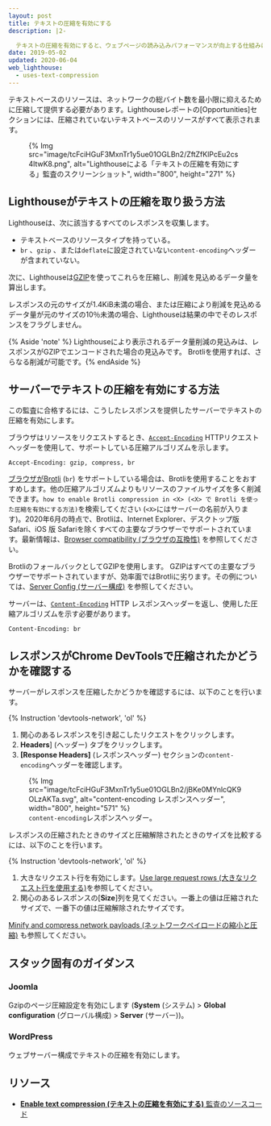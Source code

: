 ```yaml
---
layout: post
title: テキストの圧縮を有効にする
description: |2-

  テキストの圧縮を有効にすると、ウェブページの読み込みパフォーマンスが向上する仕組みについて学びます。
date: 2019-05-02
updated: 2020-06-04
web_lighthouse:
  - uses-text-compression
---
```


テキストベースのリソースは、ネットワークの総バイト数を最小限に抑えるために圧縮して提供する必要があります。Lighthouseレポートの[Opportunities]セクションには、圧縮されていないテキストベースのリソースがすべて表示されます。

<figure>{% Img src="image/tcFciHGuF3MxnTr1y5ue01OGLBn2/ZftZfKlPcEu2cs4ltwK8.png", alt="Lighthouseによる「テキストの圧縮を有効にする」監査のスクリーンショット", width="800", height="271" %}</figure>

## Lighthouseがテキストの圧縮を取り扱う方法

Lighthouseは、次に該当するすべてのレスポンスを収集します。

- テキストベースのリソースタイプを持っている。
- `br` 、`gzip` 、または`deflate`に設定されていない`content-encoding`ヘッダーが含まれていない。

次に、Lighthouseは[GZIP](https://www.gnu.org/software/gzip/)を使ってこれらを圧縮し、削減を見込めるデータ量を算出します。

レスポンスの元のサイズが1.4KiB未満の場合、または圧縮により削減を見込めるデータ量が元のサイズの10％未満の場合、Lighthouseは結果の中でそのレスポンスをフラグしません。

{% Aside 'note' %} Lighthouseにより表示されるデータ量削減の見込みは、レスポンスがGZIPでエンコードされた場合の見込みです。 Brotliを使用すれば、さらなる削減が可能です。{% endAside %}

## サーバーでテキストの圧縮を有効にする方法

この監査に合格するには、こうしたレスポンスを提供したサーバーでテキストの圧縮を有効にします。

ブラウザはリソースをリクエストするとき、[`Accept-Encoding`](https://developer.mozilla.org/docs/Web/HTTP/Headers/Accept-Encoding) HTTPリクエストヘッダーを使用して、サポートしている圧縮アルゴリズムを示します。

```text
Accept-Encoding: gzip, compress, br
```

[ブラウザがBrotli](https://opensource.googleblog.com/2015/09/introducing-brotli-new-compression.html) (`br`) をサポートしている場合は、Brotliを使用することをおすすめします。他の圧縮アルゴリズムよりもリソースのファイルサイズを多く削減できます。`how to enable Brotli compression in <X> (<X> で Brotli を使った圧縮を有効にする方法)`を検索してください (`<X>`にはサーバーの名前が入ります)。2020年6月の時点で、Brotliは、Internet Explorer、デスクトップ版 Safari、iOS 版 Safariを除くすべての主要なブラウザーでサポートされています。最新情報は、[Browser compatibility (ブラウザの互換性)](https://developer.mozilla.org/docs/Web/HTTP/Headers/Content-Encoding#Browser_compatibility) を参照してください。

BrotliのフォールバックとしてGZIPを使用します。 GZIPはすべての主要なブラウザーでサポートされていますが、効率面ではBrotliに劣ります。その例については、[Server Config (サーバー構成)](https://github.com/h5bp/server-configs) を参照してください。

サーバーは、[`Content-Encoding`](https://developer.mozilla.org/docs/Web/HTTP/Headers/Content-Encoding) HTTP レスポンスヘッダーを返し、使用した圧縮アルゴリズムを示す必要があります。

```text
Content-Encoding: br
```

## レスポンスがChrome DevToolsで圧縮されたかどうかを確認する

サーバーがレスポンスを圧縮したかどうかを確認するには、以下のことを行います。

{% Instruction 'devtools-network', 'ol' %}

1. 関心のあるレスポンスを引き起こしたリクエストをクリックします。
2. **Headers**] (ヘッダー) タブをクリックします。
3. **[Response Headers]** (レスポンスヘッダー) セクションの`content-encoding`ヘッダーを確認します。

<figure>{% Img src="image/tcFciHGuF3MxnTr1y5ue01OGLBn2/jBKe0MYnlcQK9OLzAKTa.svg", alt="content-encoding レスポンスヘッダー", width="800", height="571" %}<figcaption> <code>content-encoding</code>レスポンスヘッダー。</figcaption></figure>

レスポンスの圧縮されたときのサイズと圧縮解除されたときのサイズを比較するには、以下のことを行います。

{% Instruction 'devtools-network', 'ol' %}

1. 大きなリクエスト行を有効にします。[Use large request rows (大きなリクエスト行を使用する)](https://developer.chrome.com/docs/devtools/network/reference/#request-rows)を参照してください。
2. 関心のあるレスポンスの[**Size**]列を見てください。一番上の値は圧縮されたサイズで、一番下の値は圧縮解除されたサイズです。

[Minify and compress network payloads (ネットワークペイロードの縮小と圧縮)](/reduce-network-payloads-using-text-compression) も参照してください。

## スタック固有のガイダンス

### Joomla

Gzipのページ圧縮設定を有効にします (**System** (システム) &gt; **Global configuration** (グローバル構成) &gt; **Server** (サーバー))。

### WordPress

ウェブサーバー構成でテキストの圧縮を有効にします。

## リソース

- [**Enable text compression (テキストの圧縮を有効にする)** 監査のソースコード](https://github.com/GoogleChrome/lighthouse/blob/master/core/audits/byte-efficiency/uses-text-compression.js)
